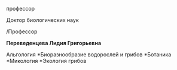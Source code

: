 профессор

Доктор биологических наук

/Профессор

**Переведенцева Лидия Григорьевна**

Альгология
	*Биоразнообразие водорослей и грибов
	*Ботаника
	*Микология
	*Экология грибов
